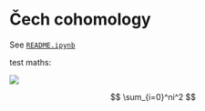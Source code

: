 # Čech cohomology

See [`README.ipynb`](https://github.com/jjaassoonn/cc/blob/master/README.ipynb)

test maths:

<img src="https://render.githubusercontent.com/render/math?math=e^{i \pi} = -1">

$$
\sum_{i=0}^ni^2
$$ 
